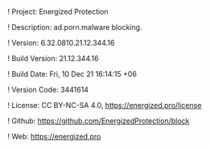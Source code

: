 ! Project: Energized Protection

! Description: ad.porn.malware blocking.

! Version: 6.32.0810.21.12.344.16

! Build Version: 21.12.344.16

! Build Date: Fri, 10 Dec 21 16:14:15 +06

! Version Code: 3441614

! License: CC BY-NC-SA 4.0, https://energized.pro/license

! Github: https://github.com/EnergizedProtection/block

! Web: https://energized.pro
